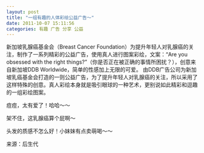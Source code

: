 ```yaml
---
layout: post 
title: "一组有趣的人体彩绘公益广告～"
date: 2011-10-07 15:11:56
categories: 有趣 广告 分享 公益
---
```


新加坡乳腺癌基金会（Breast Cancer Foundation）为提升年轻人对乳腺癌的关注，制作了一系列精彩的公益广告，使用真人进行图案彩绘，文案：“Are you obsessed with the right things?”（你是否正在被正确的事情所困扰？），创意来自新加坡DDB Worldwide，简单的性感加上无限的可爱。 由DDB广告公司为新加坡乳癌基金会打造的一则公益广告，为了提升年轻人对乳腺癌的关注，所以采用了这样特殊的创意。真人彩绘本身就是吸引眼球的一种艺术，更别说如此精彩和逗趣的一组彩绘图案。

痘痘，太有爱了！哈哈～～

架不住，这乳腺癌算个屁啊～

头发的质感不怎么好！小妹妹有点卖萌喝～～

来源：后生代
